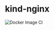# kind-nginx

![Docker Image CI](https://github.com/bharatmicrosystems/kind-nginx/workflows/Docker%20Image%20CI/badge.svg)
